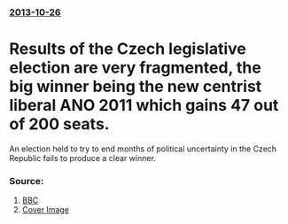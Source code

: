 ### [2013-10-26](/news/2013/10/26/index.md)

# Results of the Czech legislative election are very fragmented, the big winner being the new centrist liberal ANO 2011 which gains 47 out of 200 seats. 

An election held to try to end months of political uncertainty in the Czech Republic fails to produce a clear winner.


### Source:

1. [BBC](http://www.bbc.co.uk/news/world-europe-24686257)
1. [Cover Image](http://ichef-1.bbci.co.uk/news/1024/media/images/70729000/jpg/_70729825_70729823.jpg)
